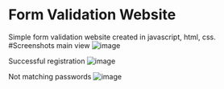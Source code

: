 # Form Validation Website
Simple form validation website created in javascript, html, css.
#Screenshots
main view
![image](https://github.com/mlaskowski7/formValidator/assets/144243838/f197f08f-a9a2-4dcc-8cd1-3b5df6a17eb9)

Successful registration
![image](https://github.com/mlaskowski7/formValidator/assets/144243838/235eb676-63ee-4f64-97be-0424bfcedfa7)

Not matching passwords
![image](https://github.com/mlaskowski7/formValidator/assets/144243838/fb546c65-678c-46b8-9498-fbff26b62a60)
